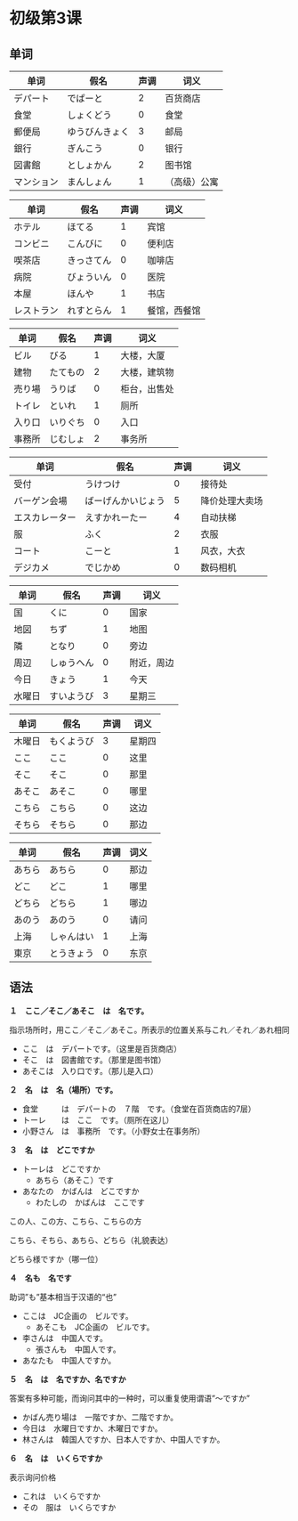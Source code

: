 # 初级第3课

## 单词

| 单词       | 假名           | 声调 | 词义         |
| ---------- | -------------- | ---- | ------------ |
| デパート   | でぱーと       | 2    | 百货商店     |
| 食堂       | しょくどう     | 0    | 食堂         |
| 郵便局     | ゆうびんきょく | 3    | 邮局         |
| 銀行       | ぎんこう       | 0    | 银行         |
| 図書館     | としょかん     | 2    | 图书馆       |
| マンション | まんしょん     | 1    | （高级）公寓 |

| 单词       | 假名       | 声调 | 词义         |
| ---------- | ---------- | ---- | ------------ |
| ホテル     | ほてる     | 1    | 宾馆         |
| コンビニ   | こんびに   | 0    | 便利店       |
| 喫茶店     | きっさてん | 0    | 咖啡店       |
| 病院       | びょういん | 0    | 医院         |
| 本屋       | ほんや     | 1    | 书店         |
| レストラン | れすとらん | 1    | 餐馆，西餐馆 |

| 单词   | 假名     | 声调 | 词义         |
| ------ | -------- | ---- | ------------ |
| ビル   | びる     | 1    | 大楼，大厦   |
| 建物   | たてもの | 2    | 大楼，建筑物 |
| 売り場 | うりば   | 0    | 柜台，出售处 |
| トイレ | といれ   | 1    | 厕所         |
| 入り口 | いりぐち | 0    | 入口         |
| 事務所 | じむしょ | 2    | 事务所       |

| 单词           | 假名               | 声调 | 词义           |
| -------------- | ------------------ | ---- | -------------- |
| 受付           | うけつけ           | 0    | 接待处         |
| バーゲン会場   | ばーげんかいじょう | 5    | 降价处理大卖场 |
| エスカレーター | えすかれーたー     | 4    | 自动扶梯       |
| 服             | ふく               | 2    | 衣服           |
| コート         | こーと             | 1    | 风衣，大衣     |
| デジカメ       | でじかめ           | 0    | 数码相机       |

| 单词   | 假名       | 声调 | 词义       |
| ------ | ---------- | ---- | ---------- |
| 国     | くに       | 0    | 国家       |
| 地図   | ちず       | 1    | 地图       |
| 隣     | となり     | 0    | 旁边       |
| 周辺   | しゅうへん | 0    | 附近，周边 |
| 今日   | きょう     | 1    | 今天       |
| 水曜日 | すいようび | 3    | 星期三     |

| 单词   | 假名       | 声调 | 词义   |
| ------ | ---------- | ---- | ------ |
| 木曜日 | もくようび | 3    | 星期四 |
| ここ   | ここ       | 0    | 这里   |
| そこ   | そこ       | 0    | 那里   |
| あそこ | あそこ     | 0    | 哪里   |
| こちら | こちら     | 0    | 这边   |
| そちら | そちら     | 0    | 那边   |

| 单词   | 假名       | 声调 | 词义 |
| ------ | ---------- | ---- | ---- |
| あちら | あちら     | 0    | 那边 |
| どこ   | どこ       | 1    | 哪里 |
| どちら | どちら     | 1    | 哪边 |
| あのう | あのう     | 0    | 请问 |
| 上海   | しゃんはい | 1    | 上海 |
| 東京   | とうきょう | 0    | 东京 |

## 语法

**１　ここ／そこ／あそこ　は　名です。**

指示场所时，用ここ／そこ／あそこ。所表示的位置关系与これ／それ／あれ相同

- ここ　は　デパートです。（这里是百货商店）
- そこ　は　図書館です。（那里是图书馆）
- あそこは　入り口です。（那儿是入口）

**２　名　は　名（場所）です。**

- 食堂　　　は　デパートの　７階　です。（食堂在百货商店的7层）
- トーレ　　は　ここ　です。（厕所在这儿）
- 小野さん　は　事務所　です。（小野女士在事务所）

**３　名　は　どこですか**

- トーレは　どこですか
  - あちら（あそこ）です
- あなたの　かばんは　どこですか
  - わたしの　かばんは　ここです

この人、この方、こちら、こちらの方

こちら、そちら、あちら、どちら（礼貌表达）

どちら様ですか（哪一位）

**４　名も　名です**

助词”も”基本相当于汉语的“也”

- ここは　JC企画の　ビルです。
  - あそこも　JC企画の　ビルです。
- 李さんは　中国人です。
  - 張さんも　中国人です。
- あなたも　中国人ですか。

**５　名　は　名ですか、名ですか**

答案有多种可能，而询问其中的一种时，可以重复使用谓语”～ですか”

- かばん売り場は　一階ですか、二階ですか。
- 今日は　水曜日ですか、木曜日ですか。
- 林さんは　韓国人ですか、日本人ですか、中国人ですか。

**６　名　は　いくらですか**

表示询问价格

- これは　いくらですか
- その　服は　いくらですか